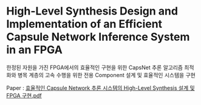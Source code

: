 # High-Level Synthesis Design and Implementation of an Efficient Capsule Network Inference System in an FPGA

한정된 자원을 가진 FPGA에서의 효율적인 구현을 위한 CapsNet 추론 알고리즘 최적화와 병목 계층의 고속 수행을 위한 전용 Component 설계 및 효율적인 시스템을 구현

Paper :
[효율적인 Capsule Network 추론 시스템의 High-Level Synthesis 설계 및 FPGA 구현.pdf](https://github.com/sangjunpark97/Efficient-Capsule-Network-Inference-System/files/12582982/Capsule.Network.High-Level.Synthesis.FPGA.pdf)
